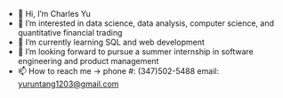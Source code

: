 - 👋 Hi, I’m Charles Yu
- 👀 I’m interested in data science, data analysis, computer science, and quantitative financial trading
- 🌱 I’m currently learning SQL and web development
- 💞️ I’m looking forward to pursue a summer internship in software engineering and product management
- 📫 How to reach me -> phone #: (347)502-5488 email: yuruntang1203@gmail.com

<!---
charles001203/charles001203 is a ✨ special ✨ repository because its `README.md` (this file) appears on your GitHub profile.
You can click the Preview link to take a look at your changes.
--->
